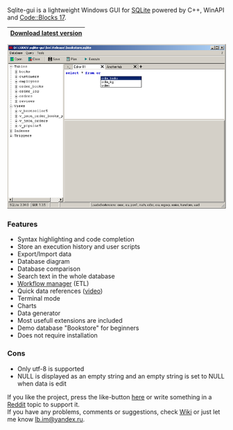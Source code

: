 Sqlite-gui is a lightweight Windows GUI for [SQLite](https://www.sqlite.org/index.html) powered by C++, WinAPI and [Code::Blocks 17](http://www.codeblocks.org/). <br>

|[**Download latest version**](https://github.com/little-brother/sqlite-gui/releases/latest)|
|-------------------------------------------------------------------------------------------|


![View](resources/image.webp)


### Features
* Syntax highlighting and code completion
* Store an execution history and user scripts
* Export/Import data
* Database diagram
* Database comparison
* Search text in the whole database
* [Workflow manager](https://github.com/little-brother/sqlite-wf) (ETL)
* Quick data references ([video](https://youtu.be/XL1_lFhzLKo))
* Terminal mode
* Charts
* Data generator
* Most usefull extensions are included
* Demo database "Bookstore" for beginners
* Does not require installation

### Cons
* Only utf-8 is supported
* NULL is displayed as an empty string and an empty string is set to NULL when data is edit

If you like the project, press the like-button [here](https://alternativeto.net/software/sqlite-gui/) or write something in a [Reddit](https://www.reddit.com/r/sqlite/comments/iaao8x/a_new_lightweight_sqlite_tool_for_windows/) topic to support it.<br>
If you have any problems, comments or suggestions, check [Wiki](https://github.com/little-brother/sqlite-gui/wiki) or just let me know <a href="mailto:lb.im@yandex.ru?subject=sqlite-gui">lb.im@yandex.ru</a>.
